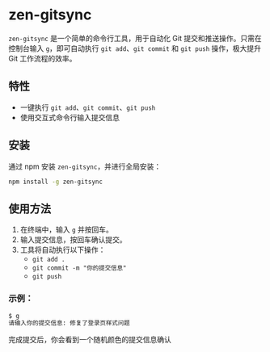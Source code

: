 
# zen-gitsync

`zen-gitsync` 是一个简单的命令行工具，用于自动化 Git 提交和推送操作。只需在控制台输入 `g`，即可自动执行 `git add`、`git commit` 和 `git push` 操作，极大提升 Git 工作流程的效率。

## 特性

- 一键执行 `git add`、`git commit`、`git push`
- 使用交互式命令行输入提交信息

## 安装

通过 npm 安装 `zen-gitsync`，并进行全局安装：

```bash
npm install -g zen-gitsync
```

## 使用方法

1. 在终端中，输入 `g` 并按回车。
2. 输入提交信息，按回车确认提交。
3. 工具将自动执行以下操作：
    - `git add .`
    - `git commit -m "你的提交信息"`
    - `git push`

### 示例：

```bash
$ g
请输入你的提交信息: 修复了登录页样式问题
```

完成提交后，你会看到一个随机颜色的提交信息确认
